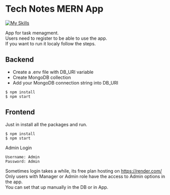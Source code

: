 # Tech Notes MERN App

[![My Skills](https://skillicons.dev/icons?i=react,redux,tailwind,nodejs,express,javascript,mongodb,&theme=dark)](https://skillicons.dev)

App for task menagment.<br>Users need to register to be able to use the app.<br>
If you want to run it localy follow the steps.

## Backend

- Create a .env file with DB_URI variable
- Create MongoDB collection
- Add your MongoDB connection string into DB_URI

```
$ npm install
$ npm start
```

## Frontend

Just in install all the packages and run.

```
$ npm install
$ npm start
```

Admin Login 
```
Username: Admin
Password: Admin
```
Sometimes login takes a while, its free plan hosting on https://render.com/<br>
Only users with Manager or Admin role have the access to Admin options in the app.<br>
You can set that up manually in the DB or in App.
